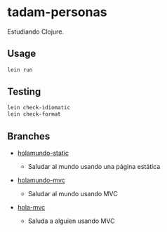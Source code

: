 # tadam-personas

Estudiando Clojure.

## Usage

```sh
lein run
```

## Testing

``` sh
lein check-idiomatic
lein check-format
```

## Branches

- [holamundo-static](https://github.com/akobashikawa/tadam-personas/tree/holamundo-static)
    - Saludar al mundo usando una página estática

- [holamundo-mvc](https://github.com/akobashikawa/tadam-personas/tree/holamundo-mvc)
    - Saludar al mundo usando MVC

- [hola-mvc](https://github.com/akobashikawa/tadam-personas/tree/hola-mvc)
    - Saluda a alguien usando MVC
